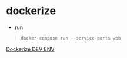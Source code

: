 # dockerize 

* run  
> `docker-compose run --service-ports web`

[Dockerize DEV ENV](http://aikin.me/2016/07/20/dockerize-dev-env/)
